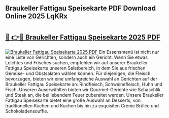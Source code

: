 ## Braukeller Fattigau Speisekarte PDF Download Online 2025 LqKRx

# <h2><a href="http://gc5lz0y.nevu.top/?p=Braukeller+Fattigau+Speisekarte">🔗 👉🔴 Braukeller Fattigau Speisekarte 2025 PDF</a></h2>

[![Braukeller Fattigau Speisekarte 2025 PDF](https://i.imgur.com/dBaPXMq.png)](http://gc5lz0y.nevu.top/?p=Braukeller+Fattigau+Speisekarte)
Ein Essensmenü ist nicht nur eine Liste von Gerichten, sondern auch ein Gericht. Wenn Sie etwas Leichtes und Frisches suchen, empfehlen wir auf unserer Braukeller Fattigau Speisekarte unseren Salatbereich, in dem Sie aus frischen Gemüse- und Obstsalaten wählen können. Für diejenigen, die Fleisch bevorzugen, bieten wir eine umfangreiche Auswahl an Gerichten auf der Braukeller Fattigau Speisekarte an: Rindfleisch, Schweinefleisch, Huhn und Fisch. Unseren Auserwählten bieten wir Gourmet-Gerichte wie Schaschlik und Steak an, die bei lebendem Feuer zubereitet werden. Unsere Braukeller Fattigau Speisekarte bietet eine große Auswahl an Desserts, von traditionellen Kuchen und Kuchen bis hin zu exquisiten Crème Brûlée und Schokoladensouffle.
